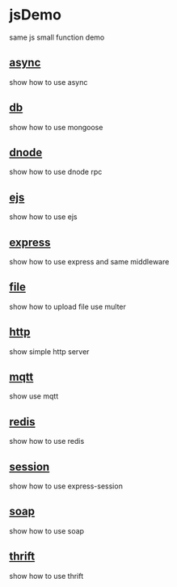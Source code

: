 # jsDemo
same js small function demo

## [async](./async)
show how to use async 

## [db](./db)
show how to use mongoose 

## [dnode](./dnode)
show how to use dnode rpc

## [ejs](./ejs)
show how to use ejs  

## [express](./express)
show how to use express and same middleware 

## [file](./file)
show how to upload file use multer

## [http](./http)
show simple http server

## [mqtt](./mqtt)
show use mqtt

## [redis](./redis)
show how to use redis

## [session](./session)
show how to use express-session

## [soap](./soap)
show how to use soap

## [thrift](./thrift)
show how to use thrift